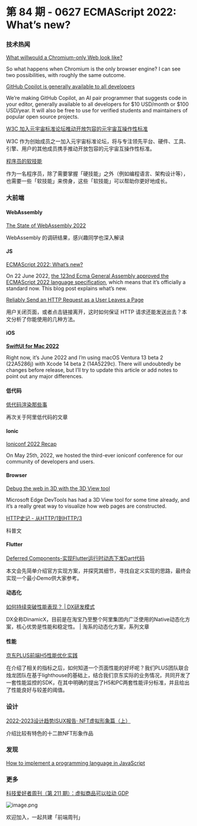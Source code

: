 # 第 84 期 - 0627 ECMAScript 2022: What’s new?
### 技术热闻
[What willwould a Chromium-only Web look like?](https://www.mnot.net/blog/2022/06/22/chromium-only)

So what happens when Chromium is the only browser engine? I can see two possibilities, with roughly the same outcome.

[GitHub Copilot is generally available to all developers](https://github.blog/2022-06-21-github-copilot-is-generally-available-to-all-developers/)

We’re making GitHub Copilot, an AI pair programmer that suggests code in your editor, generally available to all developers for $10 USD/month or $100 USD/year. It will also be free to use for verified students and maintainers of popular open source projects.

[W3C 加入元宇宙标准论坛推动开放包容的元宇宙互操作性标准](https://mp.weixin.qq.com/s/hyn-zQvzZcce1qmteiNkQw)

W3C 作为创始成员之一加入元宇宙标准论坛，将与专注领先平台、硬件、工具、引擎、用户的其他成员携手推动开放包容的元宇宙互操作性标准。

[程序员的软技能](https://programmer-soft-skills.vercel.app/1)

作为一名程序员，除了需要掌握「硬技能」之外（例如编程语言、架构设计等），也需要一些「软技能」来傍身，这些「软技能」可以帮助你更好地成长。

### 大前端
#### WebAssembly
[The State of WebAssembly 2022](https://blog.scottlogic.com/2022/06/20/state-of-wasm-2022.html)

WebAssembly 的调研结果，感兴趣同学也深入解读

#### JS
[ECMAScript 2022: What’s new?](https://2ality.com/2022/06/ecmascript-2022.html)

On 22 June 2022, [the 123nd Ecma General Assembly approved the ECMAScript 2022 language specification](https://www.ecma-international.org/news/ecma-international-approves-new-standards-6/), which means that it’s officially a standard now. This blog post explains what’s new.

[Reliably Send an HTTP Request as a User Leaves a Page](https://css-tricks.com/send-an-http-request-on-page-exit/)

用户关闭页面，或者点击链接离开，这时如何保证 HTTP 请求还能发送出去？本文分析了你能使用的几种方法。

#### iOS
[**SwiftUI for Mac 2022**](https://troz.net/post/2022/swiftui-mac-2022)

Right now, it’s June 2022 and I’m using macOS Ventura 13 beta 2 (22A5286j) with Xcode 14 beta 2 (14A5229c). There will undoubtedly be changes before release, but I’ll try to update this article or add notes to point out any major differences.

#### 低代码
[低代码渲染那些事](https://mp.weixin.qq.com/s/yqYey76qLGYPfDtpGkVFfA)

再次关于阿里低代码的文章

#### Ionic
[Ioniconf 2022 Recap](https://ionicframework.com/blog/ioniconf-2022-recap/)

On May 25th, 2022, we hosted the third-ever ioniconf conference for our community of developers and users.

#### Browser
[Debug the web in 3D with the 3D View tool](https://blogs.windows.com/msedgedev/2022/06/21/debug-the-web-in-3d-with-the-3d-view-tool/)

Microsoft Edge DevTools has had a 3D View tool for some time already, and it’s a really great way to visualize how web pages are constructed.

[HTTP史记 - 从HTTP/1到HTTP/3](https://mp.weixin.qq.com/s/B7K00-wTUSmy87caDHRWFA)

科普文

#### Flutter
[Deferred Components-实现Flutter运行时动态下发Dart代码](https://mp.weixin.qq.com/s/-qeaSNpF0MRCdaMxet7-CA)

本文会先简单介绍官方实现方案，并探究其细节，寻找自定义实现的思路，最终会实现一个最小Demo供大家参考。

#### 动态化
[如何持续突破性能表现？ | DX研发模式](https://mp.weixin.qq.com/s/pTjODq7JH9-IfJEsz0DmPg)

DX全称DinamicX，目前是在淘宝乃至整个阿里集团内广泛使用的Native动态化方案，核心优势是性能和稳定性。
| 淘系的动态化方案，系列文章

#### 性能
[京东PLUS前端H5性能优化实践](https://mp.weixin.qq.com/s/RBHnapItsG6vR-cEoXn0dw)

在介绍了相关的指标之后，如何知道一个页面性能的好坏呢？我们PLUS团队联合烛龙团队在基于lighthouse的基础上，结合我们京东实际的业务情况，共同开发了一套性能监控的SDK，在其中明确的提出了H5和PC两套性能评分标准，并且给出了性能良好与较差的阈值。

### 设计
[2022-2023设计趋势ISUX报告· NFT虚拟形象篇（上）](https://mp.weixin.qq.com/s/S7uJ7UwRmkdisWpl9qYncg)

介绍比较有特色的十二款NFT形象作品

### 发现
[How to implement a programming language in JavaScript](https://lisperator.net/pltut/)


### 更多
[科技爱好者周刊（第 211 期）：虚拟商品可以拉动 GDP](http://www.ruanyifeng.com/blog/2022/06/weekly-issue-211.html)

![image.png](https://cdn.nlark.com/yuque/0/2020/png/85771/1605930034828-7fc81343-651f-4a15-8465-eebe5a23cf61.png#crop=0&crop=0&crop=1&crop=1&height=31&id=C5Hpa&margin=%5Bobject%20Object%5D&name=image.png&originHeight=90&originWidth=2186&originalType=binary&ratio=1&rotation=0&showTitle=false&size=14325&status=done&style=none&title=&width=746)


欢迎加入，一起共建「前端周刊」
